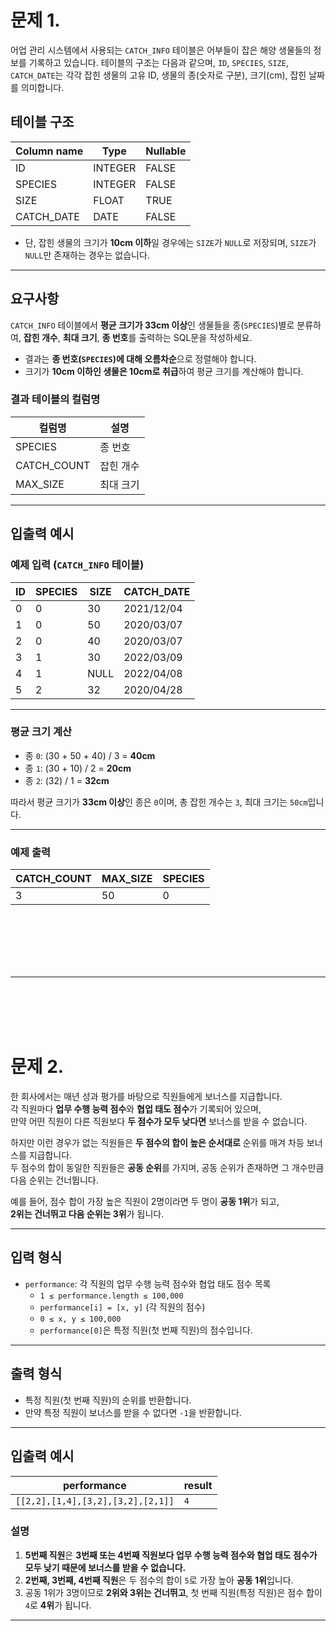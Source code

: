 # 문제 1.

어업 관리 시스템에서 사용되는 `CATCH_INFO` 테이블은 어부들이 잡은 해양 생물들의 정보를 기록하고 있습니다. 테이블의 구조는 다음과 같으며, `ID`, `SPECIES`, `SIZE`, `CATCH_DATE`는 각각 잡힌 생물의 고유 ID, 생물의 종(숫자로 구분), 크기(cm), 잡힌 날짜를 의미합니다.

## 테이블 구조

| Column name | Type    | Nullable |
|------------|--------|----------|
| ID         | INTEGER | FALSE    |
| SPECIES    | INTEGER | FALSE    |
| SIZE       | FLOAT   | TRUE     |
| CATCH_DATE | DATE    | FALSE    |

- 단, 잡힌 생물의 크기가 **10cm 이하**일 경우에는 `SIZE`가 `NULL`로 저장되며, `SIZE`가 `NULL`만 존재하는 경우는 없습니다.

---

## 요구사항

`CATCH_INFO` 테이블에서 **평균 크기가 33cm 이상**인 생물들을 종(`SPECIES`)별로 분류하여, **잡힌 개수**, **최대 크기**, **종 번호**를 출력하는 SQL문을 작성하세요.

- 결과는 **종 번호(`SPECIES`)에 대해 오름차순**으로 정렬해야 합니다.
- 크기가 **10cm 이하인 생물은 10cm로 취급**하여 평균 크기를 계산해야 합니다.

### 결과 테이블의 컬럼명
| 컬럼명      | 설명          |
|------------|--------------|
| SPECIES    | 종 번호       |
| CATCH_COUNT | 잡힌 개수     |
| MAX_SIZE   | 최대 크기     |

---

## 입출력 예시

### **예제 입력 (`CATCH_INFO` 테이블)**

| ID | SPECIES | SIZE  | CATCH_DATE  |
|----|--------|-------|------------|
| 0  | 0      | 30    | 2021/12/04 |
| 1  | 0      | 50    | 2020/03/07 |
| 2  | 0      | 40    | 2020/03/07 |
| 3  | 1      | 30    | 2022/03/09 |
| 4  | 1      | NULL  | 2022/04/08 |
| 5  | 2      | 32    | 2020/04/28 |

---

### **평균 크기 계산**
- 종 `0`: (30 + 50 + 40) / 3 = **40cm**
- 종 `1`: (30 + 10) / 2 = **20cm**
- 종 `2`: (32) / 1 = **32cm**

따라서 평균 크기가 **33cm 이상**인 종은 `0`이며, 총 잡힌 개수는 `3`, 최대 크기는 `50cm`입니다.

---

### **예제 출력**
| CATCH_COUNT | MAX_SIZE | SPECIES |
|------------|---------|---------|
| 3          | 50      | 0       |



<br/>
<br/>
<br/>
<br/>
<br/>

---

<br/>
<br/>
<br/>
<br/>


# 문제 2.

한 회사에서는 매년 성과 평가를 바탕으로 직원들에게 보너스를 지급합니다.  
각 직원마다 **업무 수행 능력 점수**와 **협업 태도 점수**가 기록되어 있으며,  
만약 어떤 직원이 다른 직원보다 **두 점수가 모두 낮다면** 보너스를 받을 수 없습니다.  

하지만 이런 경우가 없는 직원들은 **두 점수의 합이 높은 순서대로** 순위를 매겨 차등 보너스를 지급합니다.  
두 점수의 합이 동일한 직원들은 **공동 순위**를 가지며, 공동 순위가 존재하면 그 개수만큼 다음 순위는 건너뜁니다.  

예를 들어, 점수 합이 가장 높은 직원이 2명이라면 두 명이 **공동 1위**가 되고,  
**2위는 건너뛰고 다음 순위는 3위**가 됩니다.

---

## 입력 형식

- `performance`: 각 직원의 업무 수행 능력 점수와 협업 태도 점수 목록  
  - `1 ≤ performance.length ≤ 100,000`
  - `performance[i] = [x, y]` (각 직원의 점수)
  - `0 ≤ x, y ≤ 100,000`
  - `performance[0]`은 특정 직원(첫 번째 직원)의 점수입니다.

---

## 출력 형식

- 특정 직원(첫 번째 직원)의 순위를 반환합니다.
- 만약 특정 직원이 보너스를 받을 수 없다면 `-1`을 반환합니다.

---

## 입출력 예시

| performance | result |
|------------|--------|
| `[[2,2],[1,4],[3,2],[3,2],[2,1]]` | `4` |

### 설명
1. **5번째 직원**은 **3번째 또는 4번째 직원보다 업무 수행 능력 점수와 협업 태도 점수가 모두 낮기 때문에 보너스를 받을 수 없습니다.**
2. **2번째, 3번째, 4번째 직원**은 두 점수의 합이 `5`로 가장 높아 **공동 1위**입니다.
3. 공동 1위가 3명이므로 **2위와 3위는 건너뛰고**, 첫 번째 직원(특정 직원)은 점수 합이 `4`로 **4위**가 됩니다.

---
